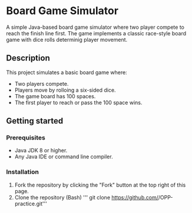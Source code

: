 # Board Game Simulator

A simple Java-based board game simulator where two player compete to reach the finish line first. The game implements a classic race-style board game with dice rolls determinig player movement.


## Description

This project simulates a basic board game where:
* Two players compete.
* Players move by rolloing a six-sided dice.
* The game board has 100 spaces.
* The first player to reach or pass the 100 space wins.


## Getting started

### Prerequisites
* Java JDK 8 or higher.
* Any Java IDE or command line compiler.

### Installation

1. Fork the repository by clicking the "Fork" button at the top right of this page.
2. Clone the repository (Bash)
''' git clone https://github.com/<your-username>/OPP-practice.git'''
